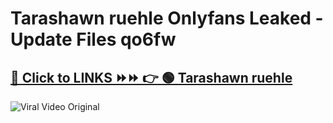 
 # Tarashawn ruehle Onlyfans Leaked - Update Files qo6fw

## <h2><a href="https://clipsfans.com/Tarashawn_ruehle&ref=git">🔗 Click to LINKS ⏩⏩ 👉 🟢 Tarashawn ruehle </a></h2>

<a href="https://clipsfans.com/Tarashawn_ruehle&ref=git" rel="nofollow" data-target="animated-image.originalLink"><img src="https://i.ibb.co.com/xMMVF88/686577567.gif" alt="Viral Video Original" style="max-width: 100%; display: inline-block;" data-target="animated-image.originalImage"></a>


